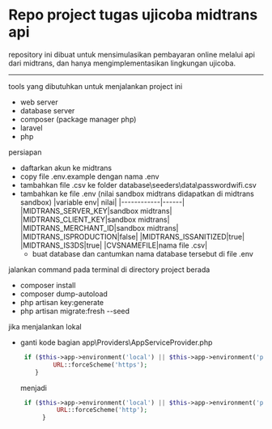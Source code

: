 # Repo project tugas ujicoba midtrans api

repository ini dibuat untuk mensimulasikan pembayaran online melalui api dari midtrans, dan hanya mengimplementasikan lingkungan ujicoba.
***

tools yang dibutuhkan untuk menjalankan project ini
- web server
- database server
- composer (package manager php)
- laravel
- php

persiapan
- daftarkan akun ke midtrans
- copy file .env.example dengan nama .env
- tambahkan file .csv ke folder database\seeders\data\passwordwifi.csv
- tambahkan ke file .env (nilai sandbox midtrans didapatkan di midtrans sandbox)
    |variable env| nilai|
    |------------|------|
    |MIDTRANS_SERVER_KEY|sandbox midtrans|
    |MIDTRANS_CLIENT_KEY|sandbox midtrans|
    |MIDTRANS_MERCHANT_ID|sandbox midtrans|
    |MIDTRANS_ISPRODUCTION|false|
    |MIDTRANS_ISSANITIZED|true|
    |MIDTRANS_IS3DS|true|
    |CVSNAMEFILE|nama file .csv|
  - buat database dan cantumkan nama database tersebut di file .env

jalankan command pada terminal di directory project berada
- composer install
- composer dump-autoload
- php artisan key:generate
- php artisan migrate:fresh --seed

jika menjalankan lokal
- ganti kode bagian app\Providers\AppServiceProvider.php
   ```php
    if ($this->app->environment('local') || $this->app->environment('production')) {
            URL::forceScheme('https');
       }
   ```
   menjadi
  ```php
   if ($this->app->environment('local') || $this->app->environment('production')) {
            URL::forceScheme('http');
        }
  ```
  
